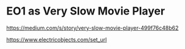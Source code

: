 # EO1 as Very Slow Movie Player

https://medium.com/s/story/very-slow-movie-player-499f76c48b62

https://www.electricobjects.com/set_url
